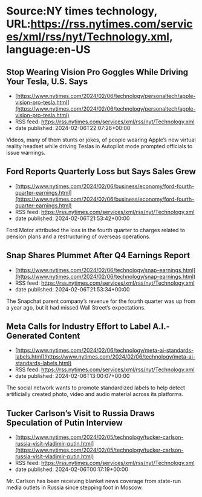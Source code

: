 # Source:NY times technology, URL:https://rss.nytimes.com/services/xml/rss/nyt/Technology.xml, language:en-US

## Stop Wearing Vision Pro Goggles While Driving Your Tesla, U.S. Says
 - [https://www.nytimes.com/2024/02/06/technology/personaltech/apple-vision-pro-tesla.html](https://www.nytimes.com/2024/02/06/technology/personaltech/apple-vision-pro-tesla.html)
 - RSS feed: https://rss.nytimes.com/services/xml/rss/nyt/Technology.xml
 - date published: 2024-02-06T22:07:26+00:00

Videos, many of them stunts or jokes, of people wearing Apple’s new virtual reality headset while driving Teslas in Autopilot mode prompted officials to issue warnings.

## Ford Reports Quarterly Loss but Says Sales Grew
 - [https://www.nytimes.com/2024/02/06/business/economy/ford-fourth-quarter-earnings.html](https://www.nytimes.com/2024/02/06/business/economy/ford-fourth-quarter-earnings.html)
 - RSS feed: https://rss.nytimes.com/services/xml/rss/nyt/Technology.xml
 - date published: 2024-02-06T21:53:42+00:00

Ford Motor attributed the loss in the fourth quarter to charges related to pension plans and a restructuring of overseas operations.

## Snap Shares Plummet After Q4 Earnings Report
 - [https://www.nytimes.com/2024/02/06/technology/snap-earnings.html](https://www.nytimes.com/2024/02/06/technology/snap-earnings.html)
 - RSS feed: https://rss.nytimes.com/services/xml/rss/nyt/Technology.xml
 - date published: 2024-02-06T21:53:34+00:00

The Snapchat parent company’s revenue for the fourth quarter was up from a year ago, but it had missed Wall Street’s expectations.

## Meta Calls for Industry Effort to Label A.I.-Generated Content
 - [https://www.nytimes.com/2024/02/06/technology/meta-ai-standards-labels.html](https://www.nytimes.com/2024/02/06/technology/meta-ai-standards-labels.html)
 - RSS feed: https://rss.nytimes.com/services/xml/rss/nyt/Technology.xml
 - date published: 2024-02-06T13:00:07+00:00

The social network wants to promote standardized labels to help detect artificially created photo, video and audio material across its platforms.

## Tucker Carlson’s Visit to Russia Draws Speculation of Putin Interview
 - [https://www.nytimes.com/2024/02/05/technology/tucker-carlson-russia-visit-vladimir-putin.html](https://www.nytimes.com/2024/02/05/technology/tucker-carlson-russia-visit-vladimir-putin.html)
 - RSS feed: https://rss.nytimes.com/services/xml/rss/nyt/Technology.xml
 - date published: 2024-02-06T00:17:19+00:00

Mr. Carlson has been receiving blanket news coverage from state-run media outlets in Russia since stepping foot in Moscow.

